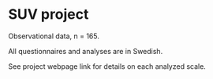 # SUV project

Observational data, n = 165.

All questionnaires and analyses are in Swedish.

See project webpage link for details on each analyzed scale.
